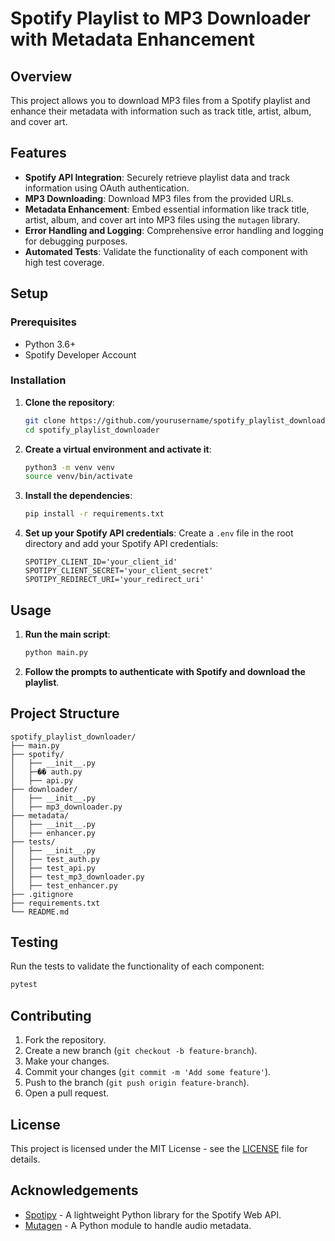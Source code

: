 # Spotify Playlist to MP3 Downloader with Metadata Enhancement

## Overview

This project allows you to download MP3 files from a Spotify playlist and enhance their metadata with information such as track title, artist, album, and cover art.

## Features

- **Spotify API Integration**: Securely retrieve playlist data and track information using OAuth authentication.
- **MP3 Downloading**: Download MP3 files from the provided URLs.
- **Metadata Enhancement**: Embed essential information like track title, artist, album, and cover art into MP3 files using the `mutagen` library.
- **Error Handling and Logging**: Comprehensive error handling and logging for debugging purposes.
- **Automated Tests**: Validate the functionality of each component with high test coverage.

## Setup

### Prerequisites

- Python 3.6+
- Spotify Developer Account

### Installation

1. **Clone the repository**:
    ```sh
    git clone https://github.com/yourusername/spotify_playlist_downloader.git
    cd spotify_playlist_downloader
    ```

2. **Create a virtual environment and activate it**:
    ```sh
    python3 -m venv venv
    source venv/bin/activate
    ```

3. **Install the dependencies**:
    ```sh
    pip install -r requirements.txt
    ```

4. **Set up your Spotify API credentials**:
    Create a `.env` file in the root directory and add your Spotify API credentials:
    ```env
    SPOTIPY_CLIENT_ID='your_client_id'
    SPOTIPY_CLIENT_SECRET='your_client_secret'
    SPOTIPY_REDIRECT_URI='your_redirect_uri'
    ```

## Usage

1. **Run the main script**:
    ```sh
    python main.py
    ```

2. **Follow the prompts to authenticate with Spotify and download the playlist**.

## Project Structure

```
spotify_playlist_downloader/
├── main.py
├── spotify/
│   ├── __init__.py
│   ├─�� auth.py
│   ├── api.py
├── downloader/
│   ├── __init__.py
│   ├── mp3_downloader.py
├── metadata/
│   ├── __init__.py
│   ├── enhancer.py
├── tests/
│   ├── __init__.py
│   ├── test_auth.py
│   ├── test_api.py
│   ├── test_mp3_downloader.py
│   ├── test_enhancer.py
├── .gitignore
├── requirements.txt
└── README.md
```

## Testing

Run the tests to validate the functionality of each component:
```sh
pytest
```

## Contributing

1. Fork the repository.
2. Create a new branch (`git checkout -b feature-branch`).
3. Make your changes.
4. Commit your changes (`git commit -m 'Add some feature'`).
5. Push to the branch (`git push origin feature-branch`).
6. Open a pull request.

## License

This project is licensed under the MIT License - see the [LICENSE](LICENSE) file for details.

## Acknowledgements

- [Spotipy](https://spotipy.readthedocs.io/en/2.16.1/) - A lightweight Python library for the Spotify Web API.
- [Mutagen](https://mutagen.readthedocs.io/en/latest/) - A Python module to handle audio metadata.
